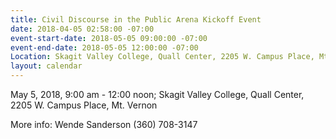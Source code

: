 ```yaml
---
title: Civil Discourse in the Public Arena Kickoff Event
date: 2018-04-05 02:58:00 -07:00
event-start-date: 2018-05-05 09:00:00 -07:00
event-end-date: 2018-05-05 12:00:00 -07:00
Location: Skagit Valley College, Quall Center, 2205 W. Campus Place, Mt. Vernon
layout: calendar
---
```


May 5, 2018, 9:00 am - 12:00 noon; Skagit Valley College, Quall Center, 2205 W. Campus Place, Mt. Vernon

More info: Wende Sanderson (360) 708-3147